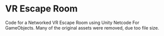 # VR Escape Room
Code for a Networked VR Escape Room using Unity Netcode For GameObjects. Many of the original assets were removed, due too file size.
